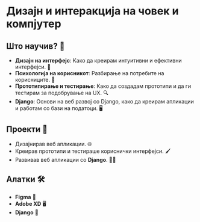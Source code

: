 # Дизајн и интеракција на човек и компјутер

## Што научив? 🧠
- **Дизајн на интерфејс**: Како да креирам интуитивни и ефективни интерфејси. 🎨
- **Психологија на корисникот**: Разбирање на потребите на корисниците. 👥
- **Прототипирање и тестирање**: Како да создадам прототипи и да ги тестирам за подобрување на UX. 🔍
- **Django**: Основи на веб развој со Django, како да креирам апликации и работам со бази на податоци. 🖥️

## Проекти 🚀
- Дизајнирав веб апликации. 🌐
- Креирав прототипи и тестираше кориснички интерфејси. 🖌️
- Развивав веб апликации со **Django**. 🧑‍💻

## Алатки 🛠️
- **Figma** 🎨
- **Adobe XD** 🖥️
- **Django** 🐍
